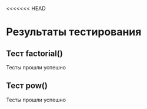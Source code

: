 <<<<<<< HEAD
# Результаты тестирования
## Тест factorial()
Тесты прошли успешно

## Тест  pow()
Тесты прошли успешно

